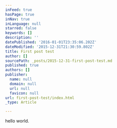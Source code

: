 ```yaml
---
inFeed: true
hasPage: true
inNav: true
inLanguage: null
starred: false
keywords: []
description: ''
datePublished: '2016-01-01T23:35:06.202Z'
dateModified: '2015-12-31T21:30:59.802Z'
title: First post test
author: []
sourcePath: _posts/2015-12-31-first-post-test.md
published: true
authors: []
publisher:
  name: null
  domain: null
  url: null
  favicon: null
url: first-post-test/index.html
_type: Article

---
```

hello world.